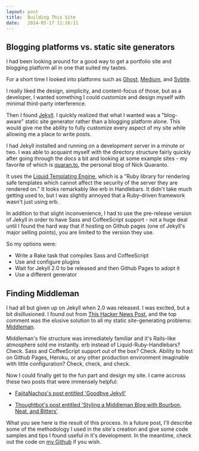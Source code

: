 ```yaml
---
layout: post
title:  Building This Site
date:   2014-05-17 11:26:11
---
```


## Blogging platforms vs. static site generators

I had been looking around for a good way to get a portfolio site and blogging platform all in one that suited my tastes.

For a short time I looked into platforms such as [Ghost](http://ghost.org), [Medium](http://medium.com), and [Svbtle](http://svbtle.com).

I really liked the design, simplicity, and content-focus of those, but as a developer, I wanted something I could customize and design myself with minimal third-party interference.

Then I found [Jekyll](http://jekyllrb.com). I quickly realized that what I wanted was a "blog-aware" static site generator rather than a blogging platform alone. This would give me the ability to fully customize every aspect of my site while allowing me a place to write posts.

I had Jekyll installed and running on a development server in a minute or two. I was able to acquaint myself with the directory structure fairly quickly after going through the docs a bit and looking at some example sites - my favorite of which is [quaran.to](http://quaran.to), the personal blog of Nick Quaranto.

It uses the [Liquid Templating Engine](http://liquidmarkup.org/), which is a "Ruby library for rendering safe templates which cannot affect the security of the server they are rendered on." It looks remarkably like erb in Handlebars. It didn't take much getting used to, but I was slightly annoyed that a Ruby-driven framework wasn't just using erb.

In addition to that slight inconvenience, I had to use the pre-release version of Jekyll in order to have Sass and CoffeeScript support - not a huge deal until I found the hard way that if hosting on Github pages (one of Jekyll's major selling points), you are limited to the version they use.

So my options were:

- Write a Rake task that compiles Sass and CoffeeScript
- Use and configure plugins
- Wait for Jekyll 2.0 to be released and then Github Pages to adopt it
- Use a different generator

## Finding Middleman

I had all but given up on Jekyll when 2.0 was released. I was excited, but a bit disillusioned. I found out from [This Hacker News Post](https://news.ycombinator.com/item?id=7708142), and the top comment was the elusive solution to all my static site-generating problems: [Middleman](http://middlemanapp.com).

Middleman's file structure was immediately familiar and it's Rails-like atmosphere sold me instantly. erb instead of Liquid-Ruby-Handlebars? Check. Sass and CoffeeScript support out of the box? Check. Ability to host on Github Pages, Heroku, or any other production environment imaginable with little configuration? Check, check, and check.

Now I could finally get to the fun part and design my site. I came accross these two posts that were immensely helpful:

- [FajitaNachos's post entitled 'Goodbye Jekyll'](http://fajitanachos.com/Goodbye-jekyll/)

- [Thoughtbot's post entitled 'Styling a Middleman Blog with Bourbon, Neat, and Bitters'](http://robots.thoughtbot.com/middleman-bourbon-walkthrough)

What you see here is the result of this process. In a future post, I'll describe some of the methodology I used in the site's creation and give some code samples and tips I found useful in it's development. In the meantime, check out the code on [my Github](http://github.com/elliotec/middleman) if you wish.
